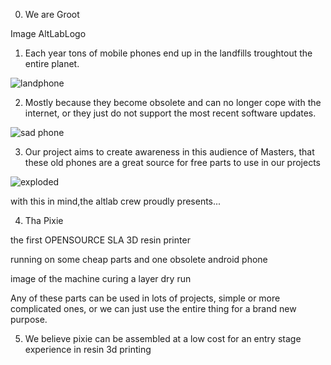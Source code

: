 0. We are Groot

Image AltLabLogo

1. Each year tons of mobile phones end up in the landfills troughtout the entire planet.

![landphone](http://planetmattersandmore.com/wp-content/uploads/2015/10/CellPhones.jpg)

2. Mostly because they become obsolete and can no longer cope with the internet, or they just do not support the most recent software updates.

![sad phone](https://i.imgur.com/cR2XWi0.jpg)

3. Our project aims to create awareness in this audience of Masters, that these old phones are a great source for free parts to use in  our projects

![exploded](https://amp.businessinsider.com/images/5a0313de3dbef4e3058b489d-750-675.jpg)

with this in mind,the altlab crew proudly presents...

4. Tha Pixie

the first OPENSOURCE SLA 3D resin printer

running on some cheap parts and one obsolete android phone

image of the machine curing a layer dry run

Any of these parts can be used in lots of projects, simple or more complicated ones, or we can just use the entire thing for a brand new purpose.

5. We believe pixie can be assembled at a low cost for an entry stage experience in resin 3d printing
